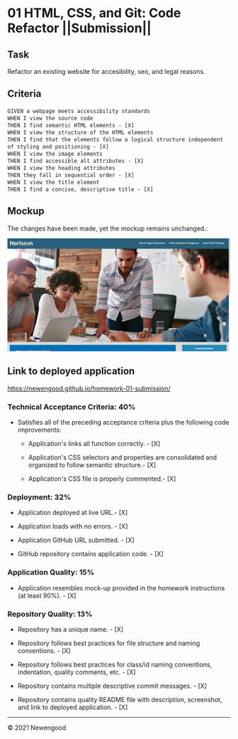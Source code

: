 # 01 HTML, CSS, and Git: Code Refactor ||Submission||

## Task

Refactor an existing website for accesibility, seo, and legal reasons. 

## Criteria

```
GIVEN a webpage meets accessibility standards 
WHEN I view the source code
THEN I find semantic HTML elements - [X]
WHEN I view the structure of the HTML elements
THEN I find that the elements follow a logical structure independent of styling and positioning - [X]
WHEN I view the image elements
THEN I find accessible alt attributes - [X]
WHEN I view the heading attributes
THEN they fall in sequential order - [X]
WHEN I view the title element
THEN I find a concise, descriptive title - [X]
```

## Mockup

The changes have been made, yet the mockup remains unchanged.:

![The Horiseon webpage mockup remains unchanged.](./docs/assets/images/mockup.png)

## Link to deployed application

https://newengood.github.io/homework-01-submission/

### Technical Acceptance Criteria: 40%

* Satisfies all of the preceding acceptance criteria plus the following code improvements:

  * Application's links all function correctly. - [X]

  * Application's CSS selectors and properties are consolidated and organized to follow semantic structure.- [X]

  * Application's CSS file is properly commented.- [X]

### Deployment: 32%

* Application deployed at live URL.- [X]

* Application loads with no errors. - [X]

* Application GitHub URL submitted. - [X]

* GitHub repository contains application code. - [X]

### Application Quality: 15%

* Application resembles mock-up provided in the homework instructions (at least 90%). - [X]

### Repository Quality: 13%

* Repository has a unique name. - [X]

* Repository follows best practices for file structure and naming conventions. - [X]

* Repository follows best practices for class/id naming conventions, indentation, quality comments, etc.  - [X]

* Repository contains multiple descriptive commit messages. - [X]

* Repository contains quality README file with description, screenshot, and link to deployed application. - [X]

---
© 2021 Newengood

